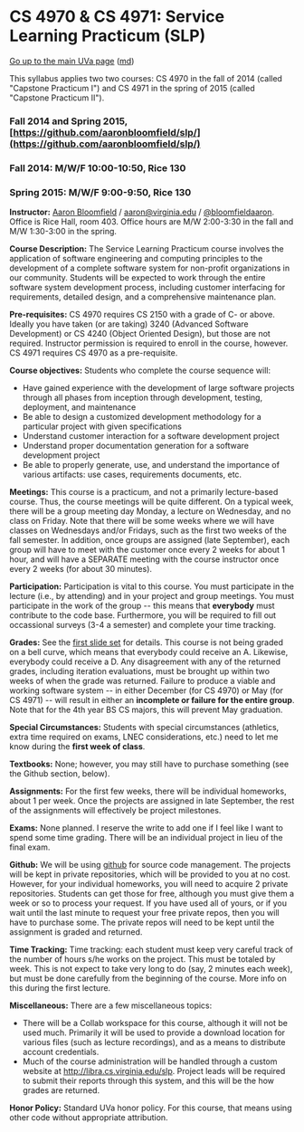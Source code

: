 CS 4970 & CS 4971: Service Learning Practicum (SLP)
===================================================

[Go up to the main UVa page](index.html) ([md](index.md))

This syllabus applies two two courses: CS 4970 in the fall of 2014 (called "Capstone Practicum I") and CS 4971 in the spring of 2015 (called "Capstone Practicum II").

### Fall 2014 and Spring 2015, [https://github.com/aaronbloomfield/slp/](https://github.com/aaronbloomfield/slp/) ###
### Fall 2014: M/W/F 10:00-10:50, Rice 130
### Spring 2015: M/W/F 9:00-9:50, Rice 130

**Instructor:** [Aaron Bloomfield](http://www.cs.virginia.edu/~asb) / [aaron@virginia.edu](mailto:aaron@virginia.edu) / [\@bloomfieldaaron](http://twitter.com/bloomfieldaaron).  Office is Rice Hall, room 403.  Office hours are M/W 2:00-3:30 in the fall and M/W 1:30-3:00 in the spring.

**Course Description:** The Service Learning Practicum course involves the application of software engineering and computing principles to the development of a complete software system for non-profit organizations in our community. Students will be expected to work through the entire software system development process, including customer interfacing for requirements, detailed design, and a comprehensive maintenance plan.

**Pre-requisites:** CS 4970 requires CS 2150 with a grade of C- or above.  Ideally you have taken (or are taking) 3240 (Advanced Software Development) or CS 4240 (Object Oriented Design), but those are not required.  Instructor permission is required to enroll in the course, however.  CS 4971 requires CS 4970 as a pre-requisite.

**Course objectives:** Students who complete the course sequence will:

- Have gained experience with the development of large software projects through all phases from inception through development, testing, deployment, and maintenance
- Be able to design a customized development methodology for a particular project with given specifications
- Understand customer interaction for a software development project
- Understand proper documentation generation for a software development project
- Be able to properly generate, use, and understand the importance of various artifacts: use cases, requirements documents, etc.

**Meetings:** This course is a practicum, and not a primarily lecture-based course.  Thus, the course meetings will be quite different.  On a typical week, there will be a group meeting day Monday, a lecture on Wednesday, and no class on Friday.  Note that there will be some weeks where we will have classes on Wednesdays and/or Fridays, such as the first two weeks of the fall semester.  In addition, once groups are assigned (late September), each group will have to meet with the customer once every 2 weeks for about 1 hour, and will have a SEPARATE meeting with the course instructor once every 2 weeks (for about 30 minutes).

**Participation:** Participation is vital to this course.  You must participate in the lecture (i.e., by attending) and in your project and group meetings.  You must participate in the work of the group -- this means that **everybody** must contribute to the code base.  Furthermore, you will be required to fill out occassional surveys (3-4 a semester) and complete your time tracking.

**Grades:** See the [first slide set](../slides/fall/01-intro.html) for details.  This course is not being graded on a bell curve, which means that everybody could receive an A.  Likewise, everybody could receive a D.  Any disagreement with any of the returned grades, including iteration evaluations, must be brought up within two weeks of when the grade was returned.  Failure to produce a viable and working software system -- in either December (for CS 4970) or May (for CS 4971) -- will result in either an **incomplete or failure for the entire group**.  Note that for the 4th year BS CS majors, this will prevent May graduation.

**Special Circumstances:** Students with special circumstances (athletics, extra time required on exams, LNEC considerations, etc.) need to let me know during the **first week of class**.

**Textbooks:** None; however, you may still have to purchase something (see the Github section, below).

**Assignments:** For the first few weeks, there will be individual homeworks, about 1 per week.  Once the projects are assigned in late September, the rest of the assignments will effectively be project milestones.

**Exams:** None planned.  I reserve the write to add one if I feel like I want to spend some time grading.  There will be an individual project in lieu of the final exam.

**Github:** We will be using [github](https://github.com) for source code management.  The projects will be kept in private repositories, which will be provided to you at no cost.  However, for your individual homeworks, you will need to acquire 2 private repositories.  Students can get those for free, although you must give them a week or so to process your request.  If you have used all of yours, or if you wait until the last minute to request your free private repos, then you will have to purchase some.  The private repos will need to be kept until the assignment is graded and returned.

**Time Tracking:** Time tracking: each student must keep very careful track of the number of hours s/he works on the project.  This must be totaled by week.  This is not expect to take very long to do (say, 2 minutes each week), but must be done carefully from the beginning of the course.  More info on this during the first lecture.

**Miscellaneous:** There are a few miscellaneous topics:

- There will be a Collab workspace for this course, although it will not be used much.  Primarily it will be used to provide a download location for various files (such as lecture recordings), and as a means to distribute account credentials.
- Much of the course administration will be handled through a custom website at http://libra.cs.virginia.edu/slp.  Project leads will be required to submit their reports through this system, and this will be the how grades are returned.

**Honor Policy:** Standard UVa honor policy.  For this course, that means using other code without appropriate attribution.
